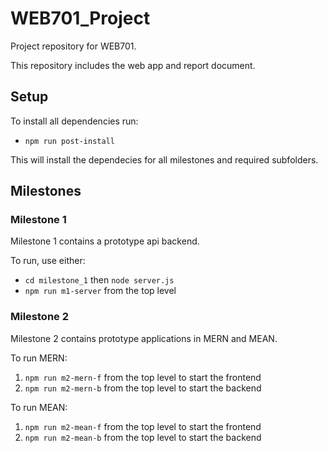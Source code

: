# WEB701_Project
Project repository for WEB701.

This repository includes the web app and report document.


## Setup
To install all dependencies run:
- `npm run post-install`

This will install the dependecies for all milestones and required subfolders.

## Milestones

### Milestone 1
Milestone 1 contains a prototype api backend.

To run, use either:
- `cd milestone_1` then `node server.js` 
- `npm run m1-server` from the top level

### Milestone 2
Milestone 2 contains prototype applications in MERN and MEAN.

To run MERN:
1. `npm run m2-mern-f` from the top level to start the frontend
2. `npm run m2-mern-b` from the top level to start the backend

To run MEAN:
1. `npm run m2-mean-f` from the top level to start the frontend
2. `npm run m2-mean-b` from the top level to start the backend